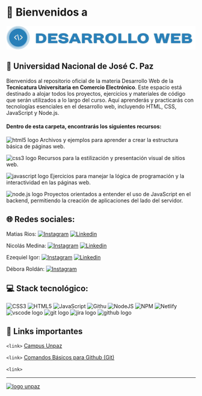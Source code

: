 # 💫 Bienvenidos a
[![logo-desarrollo](https://github.com/igorezequiel22/Sitio-Web-HTML-CSS/blob/main/sitioweb-ezequiel/imges/logo-desarolloWeb.png?raw=true "logo-desarrollo")](https://github.com/igorezequiel22/Sitio-Web-HTML-CSS/blob/main/sitioweb-ezequiel/imges/logo-desarolloWeb.png?raw=true "logo-desarrollo")
## 🏫 Universidad Nacional de José C. Paz

Bienvenidos al repositorio oficial de la materia Desarrollo Web de la ****Tecnicatura Universitaria en Comercio Electrónico****. Este espacio está destinado a alojar todos los proyectos, ejercicios y materiales de código que serán utilizados a lo largo del curso. Aquí aprenderás y practicarás con tecnologías esenciales en el desarrollo web, incluyendo HTML, CSS, JavaScript y Node.js.


#### Dentro de esta carpeta, encontrarás los siguientes recursos:


<img src="https://camo.githubusercontent.com/6647554cf19482c32acc6a6a3b8bd68b845fafabd474595e7e92dead3075c3ea/68747470733a2f2f63646e2e6a7364656c6976722e6e65742f67682f64657669636f6e732f64657669636f6e2f69636f6e732f68746d6c352f68746d6c352d6f726967696e616c2e737667" height="32" width="44" alt="html5 logo" data-canonical-src="https://cdn.jsdelivr.net/gh/devicons/devicon/icons/html5/html5-original.svg" style="max-width: 100%;"> Archivos y ejemplos para aprender a crear la estructura básica de páginas web.

<img src="https://camo.githubusercontent.com/4eaf7f26830ffa4bc4c4502a24e9be29fa2796208648a805e8f610da811aeb05/68747470733a2f2f63646e2e6a7364656c6976722e6e65742f67682f64657669636f6e732f64657669636f6e2f69636f6e732f637373332f637373332d6f726967696e616c2e737667" height="32" width="44" alt="css3 logo" data-canonical-src="https://cdn.jsdelivr.net/gh/devicons/devicon/icons/css3/css3-original.svg" style="max-width: 100%;"> Recursos para la estilización y presentación visual de sitios web.


<img src="https://static.vecteezy.com/system/resources/previews/027/127/463/original/javascript-logo-javascript-icon-transparent-free-png.png" height="42" width="41" alt="javascript logo" data-canonical-src="https://static.vecteezy.com/system/resources/previews/027/127/463/original/javascript-logo-javascript-icon-transparent-free-png.png" style="max-width: 100%;"> Ejercicios para manejar la lógica de programación y la interactividad en las páginas web.

<img src="https://hazelcast.com/wp-content/uploads/2021/12/node2.png" height="36" width="42" alt="node.js logo" data-canonical-src="https://hazelcast.com/wp-content/uploads/2021/12/node2.png" style="max-width: 100%;">  Proyectos orientados a entender el uso de JavaScript en el backend, permitiendo la creación de aplicaciones del lado del servidor.



## 🌐 Redes sociales:
Matias Rios: 
[![Instagram](https://img.shields.io/badge/Instagram-E4405F?style=for-the-badge&logo=instagram&logoColor=white)](https://instagram.com/matidesarrolla) 
[![Linkedin](https://img.shields.io/badge/LinkedIn-0077B5?style=for-the-badge&logo=linkedin&logoColor=white)](https://www.linkedin.com/in/matias-rios-87a86120/) 

Nicolás Medina: 
[![Instagram](https://img.shields.io/badge/Instagram-E4405F?style=for-the-badge&logo=instagram&logoColor=white)](https://www.instagram.com/nicomedina_0/) 
[![Linkedin](https://img.shields.io/badge/LinkedIn-0077B5?style=for-the-badge&logo=linkedin&logoColor=white)](https://www.linkedin.com/in/nicomedinacari) 

Ezequiel Igor:
[![Instagram](https://img.shields.io/badge/Instagram-E4405F?style=for-the-badge&logo=instagram&logoColor=white)](https://www.instagram.com/igor_.ezequiel) 
[![Linkedin](https://img.shields.io/badge/LinkedIn-0077B5?style=for-the-badge&logo=linkedin&logoColor=white)](https://www.linkedin.com/in/) 

Débora Roldán:
[![Instagram](https://img.shields.io/badge/Instagram-E4405F?style=for-the-badge&logo=instagram&logoColor=white)](https://www.instagram.com/deboroldan94?igsh=MWYxdGQzZ25zbzhlbw==)


## 💻 Stack tecnológico:
![CSS3](https://img.shields.io/badge/css3-%231572B6.svg?style=for-the-badge&logo=css3&logoColor=white) 
![HTML5](https://img.shields.io/badge/html5-%23E34F26.svg?style=for-the-badge&logo=html5&logoColor=white) 
![JavaScript](https://img.shields.io/badge/javascript-%23323330.svg?style=for-the-badge&logo=javascript&logoColor=%23F7DF1E) 
![Githu](https://img.shields.io/badge/github%20pages-121013?style=for-the-badge&logo=github&logoColor=white)
![NodeJS](https://img.shields.io/badge/node.js-6DA55F?style=for-the-badge&logo=node.js&logoColor=white) 
![NPM](https://img.shields.io/badge/NPM-%23CB3837.svg?style=for-the-badge&logo=npm&logoColor=white) 
![Netlify](https://img.shields.io/badge/Netlify-00C7B7?style=for-the-badge&logo=netlify&logoColor=white)
<img src="https://camo.githubusercontent.com/f39f203ca1defeb47e3505ef9044d3303c038c60de7e67f6c229992602e59128/68747470733a2f2f63646e2e6a7364656c6976722e6e65742f67682f64657669636f6e732f64657669636f6e2f69636f6e732f7673636f64652f7673636f64652d6f726967696e616c2e737667" height="38" width="50" alt="vscode logo" data-canonical-src="https://cdn.jsdelivr.net/gh/devicons/devicon/icons/vscode/vscode-original.svg" style="max-width: 100%;">
<img src="https://camo.githubusercontent.com/15166a15835f145259844be455ab5945594a70c48a3090aa83d193bd5e3e9bc5/68747470733a2f2f63646e2e6a7364656c6976722e6e65742f67682f64657669636f6e732f64657669636f6e2f69636f6e732f6769742f6769742d6f726967696e616c2e737667" height="38" width="50" alt="git logo" data-canonical-src="https://cdn.jsdelivr.net/gh/devicons/devicon/icons/git/git-original.svg" style="max-width: 100%;"> 
<img src="https://camo.githubusercontent.com/846a58b5795502a7f7b4016dd2c934bad2d3b80341db7ce9fc0ada3c8a1ac2d3/68747470733a2f2f63646e2e6a7364656c6976722e6e65742f67682f64657669636f6e732f64657669636f6e2f69636f6e732f6a6972612f6a6972612d6f726967696e616c2e737667" height="38" width="50" alt="jira logo" data-canonical-src="https://cdn.jsdelivr.net/gh/devicons/devicon/icons/jira/jira-original.svg" style="max-width: 100%;">
<img src="https://camo.githubusercontent.com/2e3402a95bea6acba7dd5d26566d797607b63a6bdec43942c8286fbf7db4a177/68747470733a2f2f63646e2e6a7364656c6976722e6e65742f67682f64657669636f6e732f64657669636f6e2f69636f6e732f6769746875622f6769746875622d6f726967696e616c2e737667" height="38" width="50" alt="github logo" data-canonical-src="https://cdn.jsdelivr.net/gh/devicons/devicon/icons/github/github-original.svg" style="max-width: 100%;">

## 🔗 Links importantes

<code>&lt;link&gt;</code> [Campus Unpaz](https://campusvirtual.unpaz.edu.ar/course/view.php?id=17289&section=9#tabs-tree-start "campus unpaz")

<code>&lt;link&gt;</code> [Comandos Básicos para Github (Git)](https://imgv2-2-f.scribdassets.com/img/document/383529506/original/5e95e0c9e8/1717779687?v=1 "Comandos Básicos para Github (Git)")

<code>&lt;link&gt;</code> 

------------

[![logo unpaz](https://www.unpaz.edu.ar/sites/default/files/unpaz_logo_2020.png "logo paz")](https://www.unpaz.edu.ar/sites/default/files/unpaz_logo_2020.png "logo paz") 
<!--


**Here are some ideas to get you started:**

🙋‍♀️ A short introduction - what is your organization all about?
🌈 Contribution guidelines - how can the community get involved?
👩‍💻 Useful resources - where can the community find your docs? Is there anything else the community should know?
🍿 Fun facts - what does your team eat for breakfast?
🧙 Remember, you can do mighty things with the power of [Markdown](https://docs.github.com/github/writing-on-github/getting-started-with-writing-and-formatting-on-github/basic-writing-and-formatting-syntax)
-->
